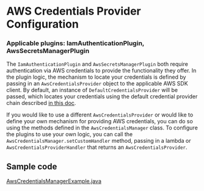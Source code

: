 # AWS Credentials Provider Configuration

### Applicable plugins: IamAuthenticationPlugin, AwsSecretsManagerPlugin

The `IamAuthenticationPlugin` and `AwsSecretsManagerPlugin` both require authentication via AWS credentials to provide the functionality they offer. In the plugin logic, the mechanism to locate your credentials is defined by passing in an `AwsCredentialsProvider` object to the applicable AWS SDK client. By default, an instance of `DefaultCredentialsProvider` will be passed, which locates your credentials using the default credential provider chain described [in this doc](https://docs.aws.amazon.com/sdk-for-java/latest/developer-guide/credentials.html). 

If you would like to use a different `AwsCredentialsProvider` or would like to define your own mechanism for providing AWS credentials, you can do so using the methods defined in the `AwsCredentialsManager` class. To configure the plugins to use your own logic, you can call the `AwsCredentialsManager.setCustomHandler` method, passing in a lambda or `AwsCredentialsProviderHandler` that returns an `AwsCredentialsProvider`.

## Sample code
[AwsCredentialsManagerExample.java](../../../examples/AWSDriverExample/src/main/java/software/amazon/AwsCredentialsManagerExample.java)
